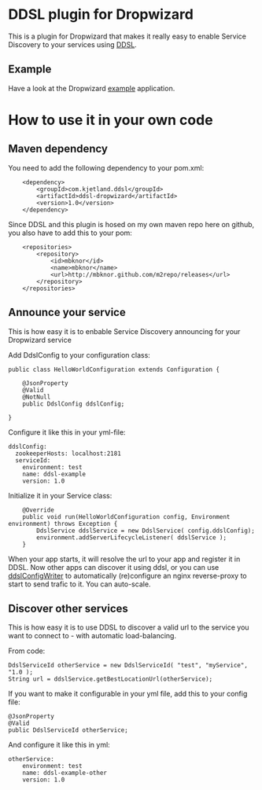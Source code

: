 DDSL plugin for Dropwizard
===============================

This is a plugin for Dropwizard that makes it really easy to enable Service Discovery to your
services using [DDSL](https://github.com/mbknor/ddsl).


Example
-----------------------------

Have a look at the Dropwizard [example](https://github.com/mbknor/ddsl-dropwizard/tree/master/example) application.

How to use it in your own code
=============================

Maven dependency
------------------------------

You need to add the following dependency to your pom.xml:

        <dependency>
            <groupId>com.kjetland.ddsl</groupId>
            <artifactId>ddsl-dropwizard</artifactId>
            <version>1.0</version>
        </dependency>


Since DDSL and this plugin is hosed on my own maven repo here on github, you also have to add this to your pom:

        <repositories>
            <repository>
                <id>mbknor</id>
                <name>mbknor</name>
                <url>http://mbknor.github.com/m2repo/releases</url>
            </repository>
        </repositories>



Announce your service
-------------------------------

This is how easy it is to enbable Service Discovery announcing for your Dropwizard service


Add DdslConfig to your configuration class:

    public class HelloWorldConfiguration extends Configuration {

        @JsonProperty
        @Valid
        @NotNull
        public DdslConfig ddslConfig;

    }


Configure it like this in your yml-file:

    ddslConfig:
      zookeeperHosts: localhost:2181
      serviceId:
        environment: test
        name: ddsl-example
        version: 1.0


Initialize it in your Service class:

        @Override
        public void run(HelloWorldConfiguration config, Environment environment) throws Exception {
            DdslService ddslService = new DdslService( config.ddslConfig);
            environment.addServerLifecycleListener( ddslService );
        }


When your app starts, it will resolve the url to your app and register it in DDSL.
Now other apps can discover it using ddsl, or you can use [ddslConfigWriter](https://github.com/mbknor/ddslConfigWriter) to automatically (re)configure an nginx reverse-proxy
to start to send trafic to it. You can auto-scale.


Discover other services
------------------------

This is how easy it is to use DDSL to discover a valid url to the service you want to connect to - with automatic load-balancing.

From code:

    DdslServiceId otherService = new DdslServiceId( "test", "myService", "1.0 );
    String url = ddslService.getBestLocationUrl(otherService);


If you want to make it configurable in your yml file, add this to your config file:

    @JsonProperty
    @Valid
    public DdslServiceId otherService;



And configure it like this in yml:

    otherService:
        environment: test
        name: ddsl-example-other
        version: 1.0

